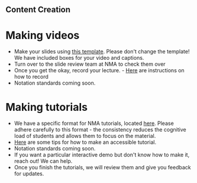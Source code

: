 ## Content Creation

# Making videos
- Make your slides using [this template](https://docs.google.com/presentation/d/1mU5otRXJarz4HD-2kOFVSSedkXDUz4BHO6ISJIPOZz8/edit#slide=id.p). Please don't change the template! We have included boxes for your video and captions.
- Turn over to the slide review team at NMA to check them over
- Once you get the okay, record your lecture. 
      - [Here](https://docs.google.com/document/d/1_RHVZ-R0XPP634pIflgspR1dPSzHkkfc7uQ1vQ97p7g/edit#heading=h.2utdyzjhohx8) are instructions on how to record
- Notation standards coming soon.


# Making tutorials
- We have a specific format for NMA tutorials, located [here](https://colab.research.google.com/github/NeuromatchAcademy/course-content/blob/master/organization/Neuromatch_Tutorial_Format.ipynb). Please adhere carefully to this format - the consistency reduces the cognitive load of students and allows them to focus on the material.
- [Here](https://docs.google.com/presentation/d/11pmbsYszVDntBKL9xqdiXLBWje9OIA_Do6VgT_qPmak/edit#slide=id.p1) are some tips for how to make an accessible tutorial.
- Notation standards coming soon.
- If you want a particular interactive demo but don't know how to make it, reach out! We can help.
- Once you finish the tutorials, we will review them and give you feedback for updates.



